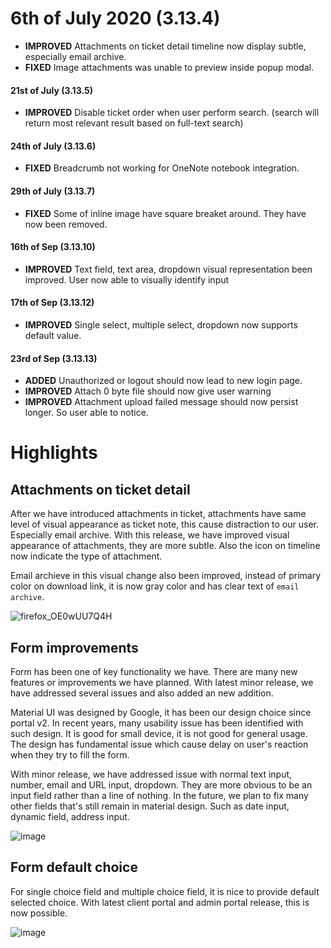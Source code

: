 # 6th of July 2020 (3.13.4)
- **IMPROVED** Attachments on ticket detail timeline now display subtle, especially email archive.
- **FIXED** Image attachments was unable to preview inside popup modal.

#### 21st of July (3.13.5)
- **IMPROVED** Disable ticket order when user perform search. (search will return most relevant result based on full-text search)

#### 24th of July (3.13.6)
- **FIXED** Breadcrumb not working for OneNote notebook integration.

#### 29th of July (3.13.7)
- **FIXED** Some of inline image have square breaket around. They have now been removed.

#### 16th of Sep (3.13.10)
- **IMPROVED** Text field, text area, dropdown visual representation been improved. User now able to visually identify input

#### 17th of Sep (3.13.12)
- **IMPROVED** Single select, multiple select, dropdown now supports default value.

#### 23rd of Sep (3.13.13)
- **ADDED** Unauthorized or logout should now lead to new login page.
- **IMPROVED** Attach 0 byte file should now give user warning
- **IMPROVED** Attachment upload failed message should now persist longer. So user able to notice.

# Highlights

## Attachments on ticket detail
After we have introduced attachments in ticket, attachments have same level of visual appearance as ticket note, this cause distraction to our user. Especially email archive. With this release, we have improved visual appearance of attachments, they are more subtle. Also the icon on timeline now indicate the type of attachment. 

Email archieve in this visual change also been improved, instead of primary color on download link, it is now gray color and has clear text of `email archive`.

![firefox_OE0wUU7Q4H](https://user-images.githubusercontent.com/1712143/86544626-8c5d5c00-bf7c-11ea-9a99-d19cf05c5bb3.png)

## Form improvements
Form has been one of key functionality we have. There are many new features or improvements we have planned. With latest minor release, we have addressed several issues and also added an new addition.

Material UI was designed by Google, it has been our design choice since portal v2. In recent years, many usability issue has been identified with such design. It is good for small device, it is not good for general usage. The design has fundamental issue which cause delay on user's reaction when they try to fill the form. 

With minor release, we have addressed issue with normal text input, number, email and URL input, dropdown. They are more obvious to be an input field rather than a line of nothing. In the future, we plan to fix many other fields that's still remain in material design. Such as date input, dynamic field, address input.

![image](https://user-images.githubusercontent.com/1712143/93411951-5a5b6500-f8f0-11ea-920f-60101d56966b.png)

## Form default choice
For single choice field and multiple choice field, it is nice to provide default selected choice. With latest client portal and admin portal release, this is now possible.

![image](https://user-images.githubusercontent.com/1712143/93411759-f9cc2800-f8ef-11ea-9902-85c8ef573279.png)
